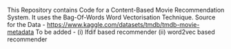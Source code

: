 This Repository contains Code for a Content-Based Movie Recommendation System.
It uses the Bag-Of-Words Word Vectorisation Technique.
Source for the Data - https://www.kaggle.com/datasets/tmdb/tmdb-movie-metadata
To be added - 
(i) lfdif based recommender
(ii) word2vec based recommender
